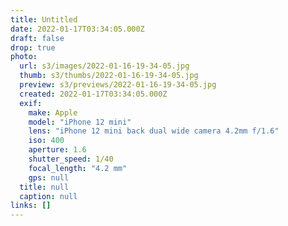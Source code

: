 ```yaml
---
title: Untitled
date: 2022-01-17T03:34:05.000Z
draft: false
drop: true
photo:
  url: s3/images/2022-01-16-19-34-05.jpg
  thumb: s3/thumbs/2022-01-16-19-34-05.jpg
  preview: s3/previews/2022-01-16-19-34-05.jpg
  created: 2022-01-17T03:34:05.000Z
  exif:
    make: Apple
    model: "iPhone 12 mini"
    lens: "iPhone 12 mini back dual wide camera 4.2mm f/1.6"
    iso: 400
    aperture: 1.6
    shutter_speed: 1/40
    focal_length: "4.2 mm"
    gps: null
  title: null
  caption: null
links: []
---
```

